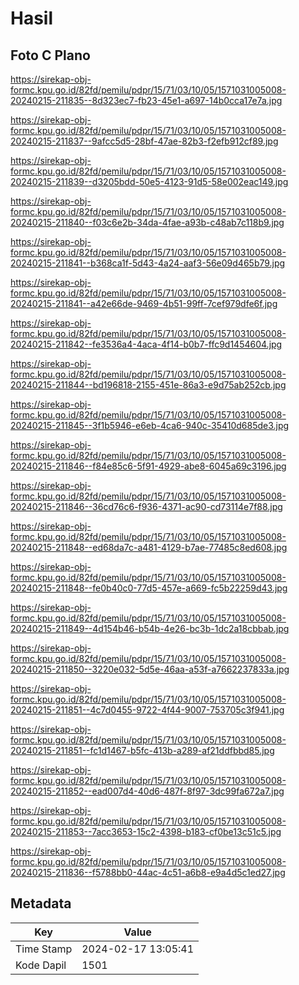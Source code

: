 # Hasil

## Foto C Plano

https://sirekap-obj-formc.kpu.go.id/82fd/pemilu/pdpr/15/71/03/10/05/1571031005008-20240215-211835--8d323ec7-fb23-45e1-a697-14b0cca17e7a.jpg

https://sirekap-obj-formc.kpu.go.id/82fd/pemilu/pdpr/15/71/03/10/05/1571031005008-20240215-211837--9afcc5d5-28bf-47ae-82b3-f2efb912cf89.jpg

https://sirekap-obj-formc.kpu.go.id/82fd/pemilu/pdpr/15/71/03/10/05/1571031005008-20240215-211839--d3205bdd-50e5-4123-91d5-58e002eac149.jpg

https://sirekap-obj-formc.kpu.go.id/82fd/pemilu/pdpr/15/71/03/10/05/1571031005008-20240215-211840--f03c6e2b-34da-4fae-a93b-c48ab7c118b9.jpg

https://sirekap-obj-formc.kpu.go.id/82fd/pemilu/pdpr/15/71/03/10/05/1571031005008-20240215-211841--b368ca1f-5d43-4a24-aaf3-56e09d465b79.jpg

https://sirekap-obj-formc.kpu.go.id/82fd/pemilu/pdpr/15/71/03/10/05/1571031005008-20240215-211841--a42e66de-9469-4b51-99ff-7cef979dfe6f.jpg

https://sirekap-obj-formc.kpu.go.id/82fd/pemilu/pdpr/15/71/03/10/05/1571031005008-20240215-211842--fe3536a4-4aca-4f14-b0b7-ffc9d1454604.jpg

https://sirekap-obj-formc.kpu.go.id/82fd/pemilu/pdpr/15/71/03/10/05/1571031005008-20240215-211844--bd196818-2155-451e-86a3-e9d75ab252cb.jpg

https://sirekap-obj-formc.kpu.go.id/82fd/pemilu/pdpr/15/71/03/10/05/1571031005008-20240215-211845--3f1b5946-e6eb-4ca6-940c-35410d685de3.jpg

https://sirekap-obj-formc.kpu.go.id/82fd/pemilu/pdpr/15/71/03/10/05/1571031005008-20240215-211846--f84e85c6-5f91-4929-abe8-6045a69c3196.jpg

https://sirekap-obj-formc.kpu.go.id/82fd/pemilu/pdpr/15/71/03/10/05/1571031005008-20240215-211846--36cd76c6-f936-4371-ac90-cd73114e7f88.jpg

https://sirekap-obj-formc.kpu.go.id/82fd/pemilu/pdpr/15/71/03/10/05/1571031005008-20240215-211848--ed68da7c-a481-4129-b7ae-77485c8ed608.jpg

https://sirekap-obj-formc.kpu.go.id/82fd/pemilu/pdpr/15/71/03/10/05/1571031005008-20240215-211848--fe0b40c0-77d5-457e-a669-fc5b22259d43.jpg

https://sirekap-obj-formc.kpu.go.id/82fd/pemilu/pdpr/15/71/03/10/05/1571031005008-20240215-211849--4d154b46-b54b-4e26-bc3b-1dc2a18cbbab.jpg

https://sirekap-obj-formc.kpu.go.id/82fd/pemilu/pdpr/15/71/03/10/05/1571031005008-20240215-211850--3220e032-5d5e-46aa-a53f-a7662237833a.jpg

https://sirekap-obj-formc.kpu.go.id/82fd/pemilu/pdpr/15/71/03/10/05/1571031005008-20240215-211851--4c7d0455-9722-4f44-9007-753705c3f941.jpg

https://sirekap-obj-formc.kpu.go.id/82fd/pemilu/pdpr/15/71/03/10/05/1571031005008-20240215-211851--fc1d1467-b5fc-413b-a289-af21ddfbbd85.jpg

https://sirekap-obj-formc.kpu.go.id/82fd/pemilu/pdpr/15/71/03/10/05/1571031005008-20240215-211852--ead007d4-40d6-487f-8f97-3dc99fa672a7.jpg

https://sirekap-obj-formc.kpu.go.id/82fd/pemilu/pdpr/15/71/03/10/05/1571031005008-20240215-211853--7acc3653-15c2-4398-b183-cf0be13c51c5.jpg

https://sirekap-obj-formc.kpu.go.id/82fd/pemilu/pdpr/15/71/03/10/05/1571031005008-20240215-211836--f5788bb0-44ac-4c51-a6b8-e9a4d5c1ed27.jpg


## Metadata

| Key        | Value               |
| ---------- | ------------------- |
| Time Stamp | 2024-02-17 13:05:41 |
| Kode Dapil | 1501                |



